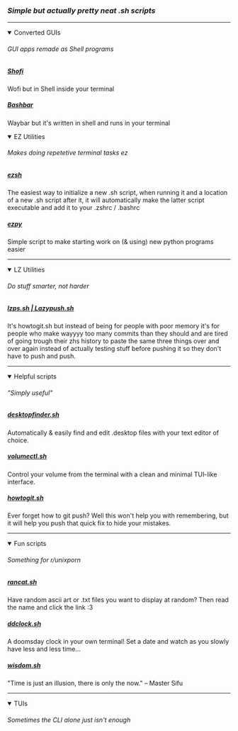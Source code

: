 ### *Simple but actually pretty neat .sh scripts*
-- -
<details open>
<summary>Converted GUIs</summary>

###### *GUI apps remade as Shell programs*

##### [Shofi](https://github.com/arxari/shofi)
Wofi but in Shell inside your terminal

##### [Bashbar](https://github.com/arxari/bashbar)
Waybar but it's written in shell and runs in your terminal
</details open>


<details open>
<summary>EZ Utilities</summary>

###### *Makes doing repetetive terminal tasks ez*
##### [ezsh](https://github.com/AAATBSGSHU/ezsh)
The easiest way to initialize a new .sh script, when running it and a location of a new .sh script after it, it will automatically make the latter script executable and add it to your .zshrc / .bashrc

##### [ezpy](https://github.com/AAATBSGSHU/ezpy)
Simple script to make starting work on (& using) new python programs easier
-- -
</details open>

<details open>
<summary>LZ Utilities</summary>

###### *Do stuff smarter, not harder*
##### [lzps.sh | Lazypush.sh](https://github.com/AAATBSGSHU/lzps.sh)
It's howtogit.sh but instead of being for people with poor memory it's for people who make wayyyy too many commits than they should and are tired of going trough their zhs history to paste the same three things over and over again instead of actually testing stuff before pushing it so they don't have to push and push.
-- -
</details open>

<details open>
<summary>Helpful scripts</summary>

###### *"Simply useful"*
##### [desktopfinder.sh](https://github.com/AAATBSGSHU/desktopfinder.sh)
Automatically & easily find and edit .desktop files with your text editor of choice.
##### [volumectl.sh](https://github.com/AAATBSGSHU/volumectl.sh)
Control your volume from the terminal with a clean and minimal TUI-like interface.

##### [howtogit.sh](https://github.com/AAATBSGSHU/howtogit.sh)
Ever forget how to git push? Well this won't help you with remembering, but it will help you push that quick fix to hide your mistakes.
-- -
</details open>


<details open>
<summary>Fun scripts</summary>

###### *Something for r/unixporn*
##### [rancat.sh](https://github.com/AAATBSGSHU/rancat.sh)
Have random ascii art or .txt files you want to display at random? Then read the name and click the link :3

##### [ddclock.sh](https://github.com/AAATBSGSHU/ddclock.sh)
A doomsday clock in your own terminal! Set a date and watch as you slowly have less and less time...

##### [wisdom.sh](https://github.com/AAATBSGSHU/wisdom.sh)
"Time is just an illusion, there is only the now." – Master Sifu
-- -
</details open>


<details open>
<summary>TUIs</summary>

###### *Sometimes the CLI alone just isn't enough*

</details open>

